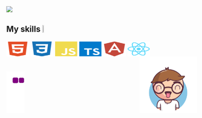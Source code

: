 <div>
  <img height="160em" src="https://github-readme-stats.vercel.app/api?username=gabrielEmilio00&count_private=true&include_all_commits=true&show_icons=true&theme=radical&border_radius=10&hide_border=true" />
  
  <!--<img height="160em" src="https://github-readme-stats.vercel.app/api/top-langs/?username=gabrielEmilio00&layout=compact&theme=radical&border_radius=10&hide_border=true" />-->
</div>

<div style="display:inline_block;">
  <h2>My skills  <img align="center" src="https://emojipedia-us.s3.amazonaws.com/source/skype/289/man-technologist_1f468-200d-1f4bb.png" height="4%" width="4%" /></h2>
  <img src="https://raw.githubusercontent.com/devicons/devicon/master/icons/html5/html5-plain.svg" alt="HTML" height="40" width="60" align="center" />
  <img src="https://raw.githubusercontent.com/devicons/devicon/master/icons/css3/css3-plain.svg" alt="CSS" height="40" width="60" align="center" />
  <img src="https://raw.githubusercontent.com/devicons/devicon/master/icons/javascript/javascript-plain.svg" alt="JavaScript" height="40" width="60" align="center" />
  <img src="https://raw.githubusercontent.com/devicons/devicon/master/icons/typescript/typescript-plain.svg" alt="TypeScript" height="40" width="60" align="center" />
  <img src="https://raw.githubusercontent.com/devicons/devicon/master/icons/angularjs/angularjs-plain.svg" alt="AngularJs" height="40" width="60" align="center" />
  <img src="https://raw.githubusercontent.com/devicons/devicon/master/icons/react/react-original.svg" alt="ReactJs" height="40" width="60" align="center"/>
  <img src="https://raw.githubusercontent.com/gabrielEmilio00/gabrielEmilio00/main/assets/bighead.svg" height="150" align="right"/>
</div>

#

![snake gif](https://github.com/gabrielEmilio00/gabrielEmilio00/blob/output/github-contribution-grid-snake.gif)
